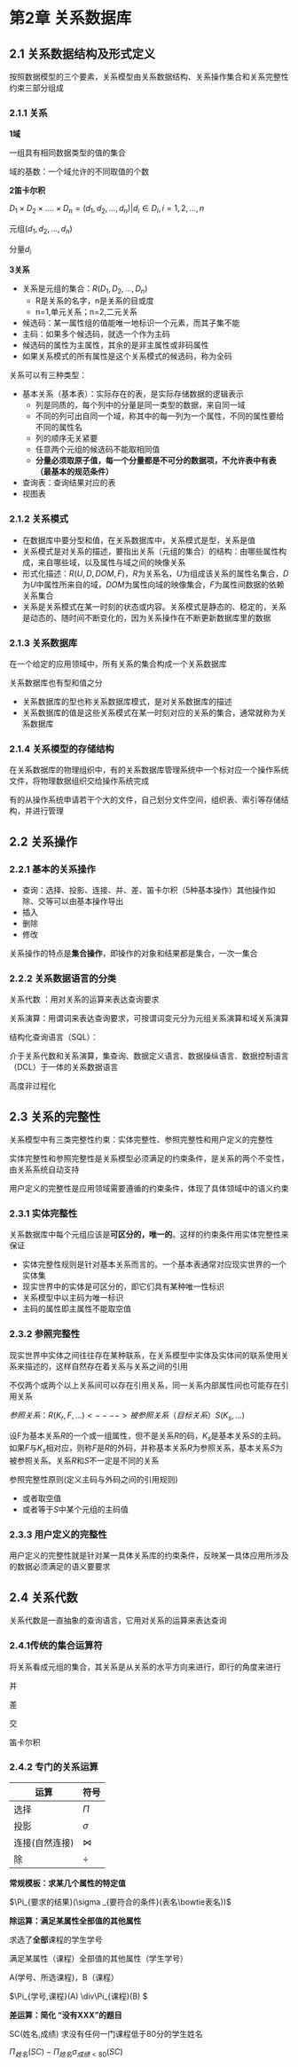# 第2章 关系数据库

## 2.1 关系数据结构及形式定义

按照数据模型的三个要素，关系模型由关系数据结构、关系操作集合和关系完整性约束三部分组成

### 2.1.1 关系

**1域**

一组具有相同数据类型的值的集合

域的基数：一个域允许的不同取值的个数



**2笛卡尔积**

$D_1 \times D_2 \times....\times D_n={(d_1,d_2,...,d_n)|d_i\in D_i,i=1,2,...,n}$

元组$(d_1,d_2,...,d_n)$

分量$d_i$



**3关系**

* 关系是元组的集合：$R(D_1,D_2,...,D_n)$
	* R是关系的名字，n是关系的目或度
	* n=1,单元关系；n=2,二元关系
* 候选码：某一属性组的值能唯一地标识一个元素，而其子集不能
* 主码：如果多个候选码，就选一个作为主码
* 候选码的属性为主属性，其余的是非主属性或非码属性
* 如果关系模式的所有属性是这个关系模式的候选码，称为全码



关系可以有三种类型：

* 基本关系（基本表）：实际存在的表，是实际存储数据的逻辑表示
	* 列是同质的，每个列中的分量是同一类型的数据，来自同一域
	* 不同的列可出自同一个域，称其中的每一列为一个属性，不同的属性要给不同的属性名
	* 列的顺序无关紧要
	* 任意两个元组的候选码不能取相同值
	* **分量必须取原子值，每一个分量都是不可分的数据项，不允许表中有表（最基本的规范条件）**
* 查询表：查询结果对应的表
* 视图表



### 2.1.2 关系模式

* 在数据库中要分型和值，在关系数据库中，关系模式是型，关系是值
* 关系模式是对关系的描述，要指出关系（元组的集合）的结构：由哪些属性构成，来自哪些域，以及属性与域之间的映像关系
* 形式化描述：$R(U,D,DOM,F)$，$R$为关系名，$U$为组成该关系的属性名集合，$D$为$U$中属性所来自的域，$DOM$为属性向域的映像集合，$F$为属性间数据的依赖关系集合
* 关系是关系模式在某一时刻的状态或内容。关系模式是静态的、稳定的，关系是动态的、随时间不断变化的，因为关系操作在不断更新数据库里的数据



### 2.1.3 关系数据库

在一个给定的应用领域中，所有关系的集合构成一个关系数据库

关系数据库也有型和值之分

* 关系数据库的型也称关系数据库模式，是对关系数据库的描述
* 关系数据库的值是这些关系模式在某一时刻对应的关系的集合，通常就称为关系数据库



### 2.1.4 关系模型的存储结构

在关系数据库的物理组织中，有的关系数据库管理系统中一个标对应一个操作系统文件，将物理数据组织交给操作系统完成

有的从操作系统申请若干个大的文件，自己划分文件空间，组织表、索引等存储结构，并进行管理



## 2.2 关系操作

### 2.2.1 基本的关系操作

* 查询：选择、投影、连接、并、差、笛卡尔积（5种基本操作）其他操作如除、交等可以由基本操作导出
* 插入
* 删除
* 修改

关系操作的特点是**集合操作**，即操作的对象和结果都是集合，一次一集合



### 2.2.2 关系数据语言的分类

关系代数 ：用对关系的运算来表达查询要求

关系演算：用谓词来表达查询要求，可按谓词变元分为元组关系演算和域关系演算

结构化查询语言（SQL）：

介于关系代数和关系演算，集查询、数据定义语言、数据操纵语言、数据控制语言（DCL）于一体的关系数据语言

高度非过程化





## 2.3 关系的完整性

关系模型中有三类完整性约束：实体完整性、参照完整性和用户定义的完整性

实体完整性和参照完整性是关系模型必须满足的约束条件，是关系的两个不变性，由关系系统自动支持

用户定义的完整性是应用领域需要遵循的约束条件，体现了具体领域中的语义约束



### 2.3.1 实体完整性 

关系数据库中每个元组应该是**可区分的，唯一的**。这样的约束条件用实体完整性来保证

* 实体完整性规则是针对基本关系而言的。一个基本表通常对应现实世界的一个实体集
* 现实世界中的实体是可区分的，即它们具有某种唯一性标识
* 关系模型中以主码为唯一标识
* 主码的属性即主属性不能取空值

### 2.3.2 参照完整性

现实世界中实体之间往往存在某种联系，在关系模型中实体及实体间的联系使用关系来描述的，这样自然存在着关系与关系之间的引用

不仅两个或两个以上关系间可以存在引用关系，同一关系内部属性间也可能存在引用关系

$参照关系：R(K_r,F,...)<---->被参照关系（目标关系）S(K_s,...)$

设F为基本关系$R$的一个或一组属性，但不是关系$R$的码，$K_s$是基本关系$S$的主码。如果$F$与$K_s$相对应，则称$F$是$R$的外码，并称基本关系$R$为参照关系，基本关系$S$为被参照关系。关系$R$和$S$不一定是不同的关系

参照完整性原则(定义主码与外码之间的引用规则)

* 或者取空值
* 或者等于$S$中某个元组的主码值

### 2.3.3 用户定义的完整性

用户定义的完整性就是针对某一具体关系库的约束条件，反映某一具体应用所涉及的数据必须满足的语义要要求



## 2.4 关系代数

关系代数是一直抽象的查询语言，它用对关系的运算来表达查询

### 2.4.1传统的集合运算符

将关系看成元组的集合，其关系是从关系的水平方向来进行，即行的角度来进行

并

差

交

笛卡尔积

### 2.4.2 专门的关系运算

| 运算           | 符号      |
| -------------- | --------- |
| 选择           | $\Pi_{}$  |
| 投影           | $\sigma$  |
| 连接(自然连接) | $\bowtie$ |
| 除             | $\div$    |



**常规模板：求某几个属性的特定值**

$\Pi_{要求的结果}(\sigma _{要符合的条件}(表名\bowtie表名))$



**除运算：满足某属性全部值的其他属性**

求选了**全部**课程的学生学号

满足某属性（课程）全部值的其他属性（学生学号）

A(学号、所选课程)，B（课程）

$\Pi_{学号,课程}(A) \div\Pi_{课程}(B) $



**差运算：简化 “没有XXX”的题目**

SC(姓名,成绩) 求没有任何一门课程低于80分的学生姓名

$\Pi_{姓名}(SC)-\Pi_{姓名}\sigma_{成绩 < 80}(SC)$
